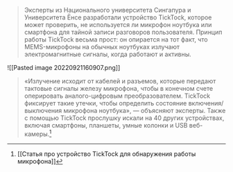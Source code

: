 >Эксперты из Национального университета Сингапура и Университета Ёнсе разработали устройство TickTock, которое может проверить, не используется ли микрофон ноутбука или смартфона для тайной записи разговоров пользователя.
>Принцип работы TickTock весьма прост: он опирается на тот факт, что MEMS-микрофоны на обычных ноутбуках излучают электромагнитные сигналы, когда работают и активны.

![[Pasted image 20220921160907.png]]
>«Излучение исходит от кабелей и разъемов, которые передают тактовые сигналы железу микрофона, чтобы в конечном счете оперировать аналого-цифровым преобразователем. TickTock фиксирует такие утечки, чтобы определить состояние включения/выключения микрофона ноутбука», — объясняют эксперты.
>Также с помощью TickTock прослушку искали на 40 других устройствах, включая смартфоны, планшеты, умные колонки и USB веб-камеры.[^1]

[^1]:[[Статья про устройство TickTock для обнаружения работы микрофона]]




